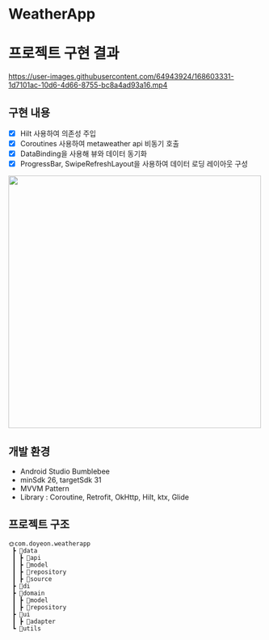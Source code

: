 # WeatherApp

# 프로젝트 구현 결과

https://user-images.githubusercontent.com/64943924/168603331-1d7101ac-10d6-4d66-8755-bc8a4ad93a16.mp4


## 구현 내용
- [x] Hilt 사용하여 의존성 주입
- [x] Coroutines 사용하여 metaweather api 비동기 호출
- [x] DataBinding을 사용해 뷰와 데이터 동기화
- [x] ProgressBar, SwipeRefreshLayout을 사용하여 데이터 로딩 레이아웃 구성

<img src="https://user-images.githubusercontent.com/64943924/168596487-bc2bf359-61fe-4fdd-b65d-fc08eb3bc223.png" width=500>

## 개발 환경
- Android Studio Bumblebee
- minSdk 26, targetSdk 31
- MVVM Pattern
- Library : Coroutine, Retrofit, OkHttp, Hilt, ktx, Glide

## 프로젝트 구조
```
🌞com.doyeon.weatherapp
 ┣ 📁data
 ┃ ┣ 📂api
 ┃ ┣ 📂model
 ┃ ┣ 📂repository
 ┃ ┣ 📂source
 ┣ 📂di
 ┣ 📁domain
 ┃ ┣ 📂model
 ┃ ┣ 📂repository
 ┣ 📂ui
 ┃ ┣ 📂adapter
 ┗ 📂utils
```
